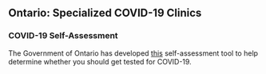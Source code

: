 ## Ontario: Specialized COVID-19 Clinics

### COVID-19 Self-Assessment

The Government of Ontario has developed [this](https://www.ontario.ca/page/2019-novel-coronavirus-covid-19-self-assessment) self-assessment tool to help determine whether you should get tested for COVID-19.
